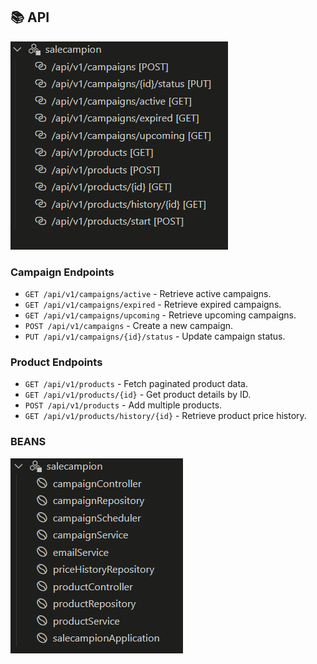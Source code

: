 ## 📚 API
![API](diagram.png)
### Campaign Endpoints

- `GET /api/v1/campaigns/active` - Retrieve active campaigns.
- `GET /api/v1/campaigns/expired` - Retrieve expired campaigns.
- `GET /api/v1/campaigns/upcoming` - Retrieve upcoming campaigns.
- `POST /api/v1/campaigns` - Create a new campaign.
- `PUT /api/v1/campaigns/{id}/status` - Update campaign status.

### Product Endpoints

- `GET /api/v1/products` - Fetch paginated product data.
- `GET /api/v1/products/{id}` - Get product details by ID.
- `POST /api/v1/products` - Add multiple products.
- `GET /api/v1/products/history/{id}` - Retrieve product price history.

### BEANS
![bean](image.png)
